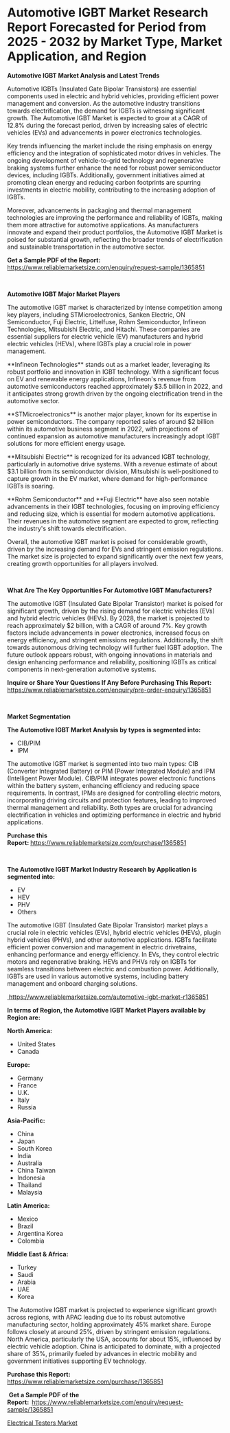 <p><h1>Automotive IGBT Market Research Report Forecasted for Period from 2025 -  2032 by Market Type, Market Application, and Region</h1></p><p><strong>Automotive IGBT Market Analysis and Latest Trends</strong></p>
<p><p>Automotive IGBTs (Insulated Gate Bipolar Transistors) are essential components used in electric and hybrid vehicles, providing efficient power management and conversion. As the automotive industry transitions towards electrification, the demand for IGBTs is witnessing significant growth. The Automotive IGBT Market is expected to grow at a CAGR of 12.8% during the forecast period, driven by increasing sales of electric vehicles (EVs) and advancements in power electronics technologies.</p><p>Key trends influencing the market include the rising emphasis on energy efficiency and the integration of sophisticated motor drives in vehicles. The ongoing development of vehicle-to-grid technology and regenerative braking systems further enhance the need for robust power semiconductor devices, including IGBTs. Additionally, government initiatives aimed at promoting clean energy and reducing carbon footprints are spurring investments in electric mobility, contributing to the increasing adoption of IGBTs.</p><p>Moreover, advancements in packaging and thermal management technologies are improving the performance and reliability of IGBTs, making them more attractive for automotive applications. As manufacturers innovate and expand their product portfolios, the Automotive IGBT Market is poised for substantial growth, reflecting the broader trends of electrification and sustainable transportation in the automotive sector.</p></p>
<p><strong>Get a Sample PDF of the Report:&nbsp;</strong> <a href="https://www.reliablemarketsize.com/enquiry/request-sample/1365851?utm_campaign=2773&utm_medium=2&utm_source=Github&utm_content=ia&utm_term=22032025&utm_id=automotive-igbt">https://www.reliablemarketsize.com/enquiry/request-sample/1365851</a></p>
<p>&nbsp;</p>
<p><strong>Automotive IGBT Major Market Players</strong></p>
<p><p>The automotive IGBT market is characterized by intense competition among key players, including STMicroelectronics, Sanken Electric, ON Semiconductor, Fuji Electric, Littelfuse, Rohm Semiconductor, Infineon Technologies, Mitsubishi Electric, and Hitachi. These companies are essential suppliers for electric vehicle (EV) manufacturers and hybrid electric vehicles (HEVs), where IGBTs play a crucial role in power management.</p><p>**Infineon Technologies** stands out as a market leader, leveraging its robust portfolio and innovation in IGBT technology. With a significant focus on EV and renewable energy applications, Infineon's revenue from automotive semiconductors reached approximately $3.5 billion in 2022, and it anticipates strong growth driven by the ongoing electrification trend in the automotive sector.</p><p>**STMicroelectronics** is another major player, known for its expertise in power semiconductors. The company reported sales of around $2 billion within its automotive business segment in 2022, with projections of continued expansion as automotive manufacturers increasingly adopt IGBT solutions for more efficient energy usage.</p><p>**Mitsubishi Electric** is recognized for its advanced IGBT technology, particularly in automotive drive systems. With a revenue estimate of about $3.1 billion from its semiconductor division, Mitsubishi is well-positioned to capture growth in the EV market, where demand for high-performance IGBTs is soaring.</p><p>**Rohm Semiconductor** and **Fuji Electric** have also seen notable advancements in their IGBT technologies, focusing on improving efficiency and reducing size, which is essential for modern automotive applications. Their revenues in the automotive segment are expected to grow, reflecting the industry's shift towards electrification.</p><p>Overall, the automotive IGBT market is poised for considerable growth, driven by the increasing demand for EVs and stringent emission regulations. The market size is projected to expand significantly over the next few years, creating growth opportunities for all players involved.</p></p>
<p>&nbsp;</p>
<p><strong>What Are The Key Opportunities For Automotive IGBT Manufacturers?</strong></p>
<p><p>The automotive IGBT (Insulated Gate Bipolar Transistor) market is poised for significant growth, driven by the rising demand for electric vehicles (EVs) and hybrid electric vehicles (HEVs). By 2028, the market is projected to reach approximately $2 billion, with a CAGR of around 7%. Key growth factors include advancements in power electronics, increased focus on energy efficiency, and stringent emissions regulations. Additionally, the shift towards autonomous driving technology will further fuel IGBT adoption. The future outlook appears robust, with ongoing innovations in materials and design enhancing performance and reliability, positioning IGBTs as critical components in next-generation automotive systems.</p></p>
<p><strong>Inquire or Share Your Questions If Any Before Purchasing This Report:</strong> <a href="https://www.reliablemarketsize.com/enquiry/pre-order-enquiry/1365851?utm_campaign=2773&utm_medium=2&utm_source=Github&utm_content=ia&utm_term=22032025&utm_id=automotive-igbt">https://www.reliablemarketsize.com/enquiry/pre-order-enquiry/1365851</a></p>
<p>&nbsp;</p>
<p><strong>Market Segmentation</strong></p>
<p><strong>The Automotive IGBT Market Analysis by types is segmented into:</strong></p>
<p><ul><li>CIB/PIM</li><li>IPM</li></ul></p>
<p><p>The automotive IGBT market is segmented into two main types: CIB (Converter Integrated Battery) or PIM (Power Integrated Module) and IPM (Intelligent Power Module). CIB/PIM integrates power electronic functions within the battery system, enhancing efficiency and reducing space requirements. In contrast, IPMs are designed for controlling electric motors, incorporating driving circuits and protection features, leading to improved thermal management and reliability. Both types are crucial for advancing electrification in vehicles and optimizing performance in electric and hybrid applications.</p></p>
<p><strong>Purchase this Report:&nbsp;</strong><a href="https://www.reliablemarketsize.com/purchase/1365851?utm_campaign=2773&utm_medium=2&utm_source=Github&utm_content=ia&utm_term=22032025&utm_id=automotive-igbt">https://www.reliablemarketsize.com/purchase/1365851</a></p>
<p>&nbsp;</p>
<p><strong>The Automotive IGBT Market Industry Research by Application is segmented into:</strong></p>
<p><ul><li>EV</li><li>HEV</li><li>PHV</li><li>Others</li></ul></p>
<p><p>The automotive IGBT (Insulated Gate Bipolar Transistor) market plays a crucial role in electric vehicles (EVs), hybrid electric vehicles (HEVs), plugin hybrid vehicles (PHVs), and other automotive applications. IGBTs facilitate efficient power conversion and management in electric drivetrains, enhancing performance and energy efficiency. In EVs, they control electric motors and regenerative braking. HEVs and PHVs rely on IGBTs for seamless transitions between electric and combustion power. Additionally, IGBTs are used in various automotive systems, including battery management and onboard charging solutions.</p></p>
<p><a href="https://www.reliablemarketsize.com/automotive-igbt-market-r1365851?utm_campaign=2773&utm_medium=2&utm_source=Github&utm_content=ia&utm_term=22032025&utm_id=automotive-igbt">&nbsp;https://www.reliablemarketsize.com/automotive-igbt-market-r1365851</a></p>
<p><strong>In terms of Region, the Automotive IGBT Market Players available by Region are:</strong></p>
<p>
    <p> <strong> North America: </strong>
        <ul>
            <li>United States</li>
            <li>Canada</li>
        </ul>
        </p> 
    <p> <strong> Europe: </strong>
        <ul>
            <li>Germany</li>
            <li>France</li>
            <li>U.K.</li>
            <li>Italy</li>
            <li>Russia</li>
        </ul>
        </p> 
    <p> <strong> Asia-Pacific: </strong>
        <ul>
            <li>China</li>
            <li>Japan</li>
            <li>South Korea</li>
            <li>India</li>
            <li>Australia</li>
            <li>China Taiwan</li>
            <li>Indonesia</li>
            <li>Thailand</li>
            <li>Malaysia</li>
        </ul>
        </p> 
    <p> <strong> Latin America: </strong>
        <ul>
            <li>Mexico</li>
            <li>Brazil</li>
            <li>Argentina Korea</li>
            <li>Colombia</li>
        </ul>
        </p> 
    <p> <strong> Middle East & Africa: </strong>
        <ul>
            <li>Turkey</li>
            <li>Saudi</li>
            <li>Arabia</li>
            <li>UAE</li>
            <li>Korea</li>
        </ul>
    </p>
    </p>
<p><p>The Automotive IGBT market is projected to experience significant growth across regions, with APAC leading due to its robust automotive manufacturing sector, holding approximately 45% market share. Europe follows closely at around 25%, driven by stringent emission regulations. North America, particularly the USA, accounts for about 15%, influenced by electric vehicle adoption. China is anticipated to dominate, with a projected share of 35%, primarily fueled by advances in electric mobility and government initiatives supporting EV technology.</p></p>
<p><strong>Purchase this Report: </strong><a href="https://www.reliablemarketsize.com/purchase/1365851?utm_campaign=2773&utm_medium=2&utm_source=Github&utm_content=ia&utm_term=22032025&utm_id=automotive-igbt">https://www.reliablemarketsize.com/purchase/1365851</a></p>
<p>&nbsp;<strong>Get a Sample PDF of the Report:&nbsp;&nbsp;</strong><a href="https://www.reliablemarketsize.com/enquiry/request-sample/1365851?utm_campaign=2773&utm_medium=2&utm_source=Github&utm_content=ia&utm_term=22032025&utm_id=automotive-igbt">https://www.reliablemarketsize.com/enquiry/request-sample/1365851</a></p>
<p><strong></strong></p>
<p><p><a href="https://github.com/abantolemox08/Market-Research-Report-List-1/blob/main/electrical-testers-market.md?utm_campaign=2773&utm_medium=2&utm_source=Github&utm_content=ia&utm_term=22032025&utm_id=automotive-igbt">Electrical Testers Market</a></p></p>